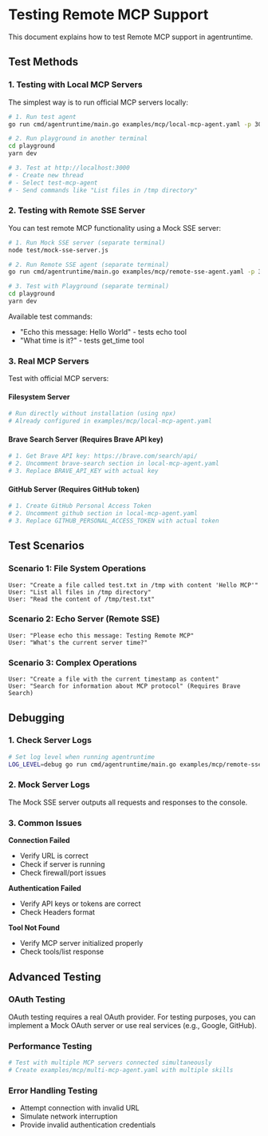 # Testing Remote MCP Support

This document explains how to test Remote MCP support in agentruntime.

## Test Methods

### 1. Testing with Local MCP Servers

The simplest way is to run official MCP servers locally:

```bash
# 1. Run test agent
go run cmd/agentruntime/main.go examples/mcp/local-mcp-agent.yaml -p 3001

# 2. Run playground in another terminal
cd playground
yarn dev

# 3. Test at http://localhost:3000
# - Create new thread
# - Select test-mcp-agent
# - Send commands like "List files in /tmp directory"
```

### 2. Testing with Remote SSE Server

You can test remote MCP functionality using a Mock SSE server:

```bash
# 1. Run Mock SSE server (separate terminal)
node test/mock-sse-server.js

# 2. Run Remote SSE agent (separate terminal)
go run cmd/agentruntime/main.go examples/mcp/remote-sse-agent.yaml -p 3001

# 3. Test with Playground (separate terminal)
cd playground
yarn dev
```

Available test commands:

- "Echo this message: Hello World" - tests echo tool
- "What time is it?" - tests get_time tool

### 3. Real MCP Servers

Test with official MCP servers:

#### Filesystem Server

```bash
# Run directly without installation (using npx)
# Already configured in examples/mcp/local-mcp-agent.yaml
```

#### Brave Search Server (Requires Brave API key)

```bash
# 1. Get Brave API key: https://brave.com/search/api/
# 2. Uncomment brave-search section in local-mcp-agent.yaml
# 3. Replace BRAVE_API_KEY with actual key
```

#### GitHub Server (Requires GitHub token)

```bash
# 1. Create GitHub Personal Access Token
# 2. Uncomment github section in local-mcp-agent.yaml
# 3. Replace GITHUB_PERSONAL_ACCESS_TOKEN with actual token
```

## Test Scenarios

### Scenario 1: File System Operations

```
User: "Create a file called test.txt in /tmp with content 'Hello MCP'"
User: "List all files in /tmp directory"
User: "Read the content of /tmp/test.txt"
```

### Scenario 2: Echo Server (Remote SSE)

```
User: "Please echo this message: Testing Remote MCP"
User: "What's the current server time?"
```

### Scenario 3: Complex Operations

```
User: "Create a file with the current timestamp as content"
User: "Search for information about MCP protocol" (Requires Brave Search)
```

## Debugging

### 1. Check Server Logs

```bash
# Set log level when running agentruntime
LOG_LEVEL=debug go run cmd/agentruntime/main.go examples/mcp/remote-sse-agent.yaml
```

### 2. Mock Server Logs

The Mock SSE server outputs all requests and responses to the console.

### 3. Common Issues

**Connection Failed**

- Verify URL is correct
- Check if server is running
- Check firewall/port issues

**Authentication Failed**

- Verify API keys or tokens are correct
- Check Headers format

**Tool Not Found**

- Verify MCP server initialized properly
- Check tools/list response

## Advanced Testing

### OAuth Testing

OAuth testing requires a real OAuth provider. For testing purposes, you can implement a Mock OAuth server or use real services (e.g., Google, GitHub).

### Performance Testing

```bash
# Test with multiple MCP servers connected simultaneously
# Create examples/mcp/multi-mcp-agent.yaml with multiple skills
```

### Error Handling Testing

- Attempt connection with invalid URL
- Simulate network interruption
- Provide invalid authentication credentials
